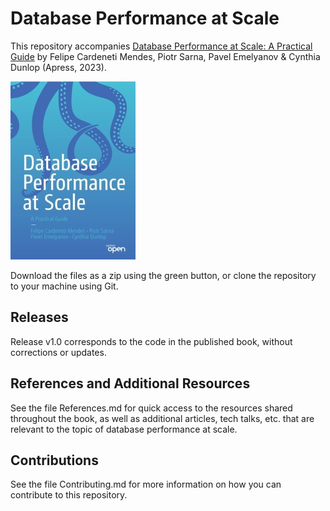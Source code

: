 # Database Performance at Scale

This repository accompanies [Database Performance at Scale: A Practical Guide](https://link.springer.com/book/10.1007/978-1-4842-9711-7) by Felipe Cardeneti Mendes, Piotr Sarna, Pavel Emelyanov & Cynthia Dunlop (Apress, 2023).

[comment]: #cover
![Cover image](9781484297100.jpg)

Download the files as a zip using the green button, or clone the repository to your machine using Git.

## Releases

Release v1.0 corresponds to the code in the published book, without corrections or updates.

## References and Additional Resources
See the file References.md for quick access to the resources shared throughout the book, as well as additional articles, tech talks, etc. that are relevant to the topic of database performance at scale.

## Contributions

See the file Contributing.md for more information on how you can contribute to this repository.
